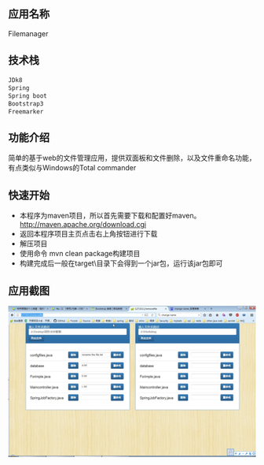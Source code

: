 ## 应用名称
Filemanager

## 技术栈	
	JDk8
	Spring
	Spring boot
	Bootstrap3
	Freemarker

## 功能介绍
简单的基于web的文件管理应用，提供双面板和文件删除，以及文件重命名功能，有点类似与Windows的Total commander

## 快速开始
* 本程序为maven项目，所以首先需要下载和配置好maven。http://maven.apache.org/download.cgi
* 返回本程序项目主页点击右上角按钮进行下载
* 解压项目
* 使用命令 mvn clean package构建项目
* 构建完成后一般在target\目录下会得到一个jar包，运行该jar包即可


## 应用截图
![图1](screenshot/filemanager.jpg)
